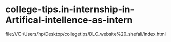 # college-tips.in-internship-in-Artifical-intellence-as-intern
file:///C:/Users/hp/Desktop/collegetips/DLC_website%20_shefali/index.html
